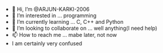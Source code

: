 - 👋 Hi, I’m @ARJUN-KARKI-2006
- 👀 I’m interested in ... programming 
- 🌱 I’m currently learning ... C, C++ and Python
- 💞️ I’m looking to collaborate on ... well anything(I need help)
- 📫 How to reach me ... mabe later, not now
- I am certainly very confused

<!---
ARJUN-KARKI-2006/ARJUN-KARKI-2006 is a ✨ special ✨ repository because its `README.md` (this file) appears on your GitHub profile.
You can click the Preview link to take a look at your changes.
--->
